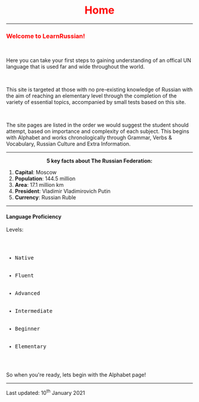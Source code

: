  <div class="container">

<h1 style="text-align:center; color:red;">Home</h1>
<hr>
<h3 style="color:red;">Welcome to LearnRussian!</h3>
<br>
<section>
<p> Here you can take your first steps to gaining understanding of an offical UN language that is used far and wide throughout the world. </p>
</section>
		<br>
<section>
<p>This site is targeted at those with no pre-existing knowledge of Russian with the aim of reaching an elementary level through the completion of the variety of essential topics, accompanied by small tests based on this site. </p>
		<br>
<p>The site pages are listed in the order we would suggest the student should attempt, based on importance and complexity of each subject. This begins with Alphabet and works chronologically through Grammar, Verbs & Vocabulary, Russian Culture and Extra Information. 
	</section>
  <hr>
  <p style="text-align:center;"><b>5 key facts about The Russian Federation:</b></p>
  <p style="text-align:center;"><ol> 
	  <li> <b>Capital</b>: Moscow </li>
	<li> <b>Population</b>: 144.5 million </li>
	<li> <b>Area</b>: 17.1 million km </li>
	<li> <b>President</b>: Vladimir Vladimirovich Putin </li>
	<li> <b>Currency</b>: Russian Ruble </li>
  </ol>
  </p>
<hr>
<div class="container">
<h4>Language Proficiency </h4>
<p>Levels:</p>
<pre>
<ul>
  <li>Native</li>
  <li>Fluent</li>
  <li>Advanced</li>
  <li>Intermediate</li>
  <li>Beginner</li>
  <li>Elementary</li>
</ul>  
</pre>
</div>

<p> So when you're ready, lets begin with the Alphabet page! </p>
	
 <hr>  
  <p> Last updated: 10<sup>th</sup> January 2021 </p>

